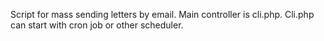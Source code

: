 Script for mass sending letters by email. Main controller is cli.php. Cli.php can start with cron job or other scheduler.
